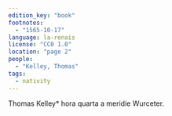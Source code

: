 ```yaml
---
edition_key: "book"
footnotes:
  - "1565-10-17"
language: la-renais
license: "CC0 1.0"
location: "page 2"
people:
  - "Kelley, Thomas"
tags:
  - nativity
---
```

Thomas Kelley* hora quarta a meridie Wurceter.
